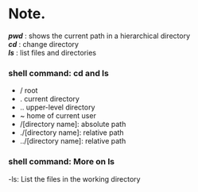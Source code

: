 # Note.
***pwd*** : shows the current path in a hierarchical directory   
***cd*** : change directory   
***ls*** : list files and directories  
### shell command: cd and ls  
- / root
- \. current directory
- \.\. upper-level directory
- ~ home of current user
- /\[directory name\]: absolute path
- \./\[directory name\]: relative path
- \.\./\[directory name\]: relative path

### shell command: More on ls
-ls: List the files in the working directory    
